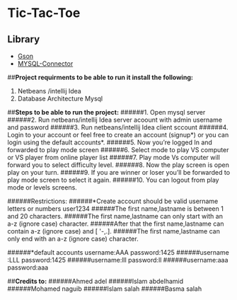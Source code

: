 # Tic-Tac-Toe
## Library
  * [Gson](https://github.com/google/gson)
  * [MYSQL-Connector](https://github.com/mysql/mysql-connector-j)
  
  
##**Project requirments to be able to run it install the following:**
1. Netbeans /intellij Idea
2. Database Architecture Mysql

##**Steps to be able to run the project:**
######1. Open mysql server
######2. Run netbeans/intellij Idea server acoount with admin username and password
######3. Run netbeans/intellij Idea client sccount
######4. Login to your account or feel free to create an account (signup\*) or you can login using the default accounts\*.
######5. Now you’re logged In and forwarded to play mode screen
######6. Select mode to play VS computer or VS player from online player list
######7. Play mode Vs computer will forward you to select difficulty level.
######8. Now the play screen is open play on your turn.
######9. If you are winner or loser you’ll be forwarded to play mode screen to select it again.
######10. You can logout from play mode or  levels screens.

 ######Restrictions:
######\*Create account should  be valid username letters or numbers user1234
######The first name,lastname is between 1 and 20 characters.
######The first name,lastname can only start with an a-z (ignore case) character.
######After that the first name,lastname can contain a-z (ignore case) and [ '-,.].
######The first name,lastname can only end with an a-z (ignore case) character.
 
######\*default accounts username:AAA password:1425
######username :LLL password:1425
######username:lll password:ll
######username:aaa password:aaa

##**Credits to:**
######Ahmed adel
######Islam abdelhamid 
######Mohamed naguib
######Islam salah
######Basma salah

